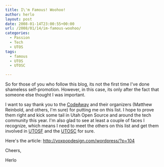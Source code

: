 ```yaml
---
title: I\'m Famous! Woohoo!
author: herlo
layout: post
date: 2008-01-14T23:00:55+00:00
url: /2008/01/14/im-famous-woohoo/
categories:
  - Passion
  - Tech
  - UTOS
tags:
  - famous
  - UTOS
  - UTOSC

---
```

So for those of you who follow this blog, its not the first time I've done shameless self-promotion. However, in this case, its only after the fact that someone else thought I was important.

I want to say thank you to the <a href="http://voxpopdesign.com/wordpress/" target="_blank">CodeAway</a> and their organizers (Matthew Reinbold, and others, I'm sure) for putting me on this list. I hope to prove them right and kick some tail in Utah Open Source and around the tech community this year. I'm also glad to see at least a couple of faces I recognize, which means I need to meet the others on this list and get them involved in <a href="http://utosf.org" target="_blank">UTOSF</a> and the <a href="http://utosc.com" target="_blank">UTOSC</a> for sure.

Here's the article: <a href="http://voxpopdesign.com/wordpress/?p=104" target="_blank">http://voxpopdesign.com/wordpress/?p=104</a>

Cheers,

Herlo
